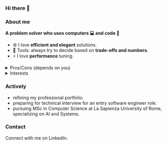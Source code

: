 ### Hi there 👋

<!--
**Baccano01/Baccano01** is a ✨ _special_ ✨ repository because its `README.md` (this file) appears on your GitHub profile.

Here are some ideas to get you started:

- 🔭 I’m currently working on ...
- 🌱 I’m currently learning ...
- 👯 I’m looking to collaborate on ...
- 🤔 I’m looking for help with ...
- 💬 Ask me about ...
- 📫 How to reach me: ...
- 😄 Pronouns: ...
- ⚡ Fun fact: ...
-->

### About me

<b>A problem solver who uses computers 💻 and code 💾</b>
- :gear: I love **efficient and elegant** solutions.
- :toolbox: Tools: always try to decide based on **trade-offs and numbers**.
- :zap: I love **performance** tuning.


<details>
  <summary>Pros/Cons (depends on you)</summary>
  
  - avoids applying (using) a method (tool) that I don't have a basic understanding, otherwise I feel uncomfortable :(
  - tends to have multiple interests and do interdisciplinary projects.
</details>
<details>
  <summary>Interests</summary>
  
  > <details>
  >  <summary>AI/ML</summary>
  >  Computer Vision, NLP, Deep Learning, Generative.
  > </details>
  >
  > <details>
  > <summary>Systems and HPC</summary>
  >
  >   - {Distributed, Cloud, Concurrent, Big Data} Computing.
  >   - Architectures.
  > </details>
  >
  > - Functional Programming.
  > - Backend (cloud | edge).
  > - IoT and Automation.
  > - Vision-based | Signal-based solutions for security in cyber-physical systems.
  >
  > SWE and MLE have widely different tasks or knowledge base,
  > thus may use different tech or tool stacks;
  > but both of them solve problems ==>  I'm a problem solver.
  >
  > I lean more towards SWE with CV and Cybersecurity applications.
</details>

### Actively
- refining my professional portfolio.
- preparing for technical interview for an entry software engineer role.
- pursuing MSc in Computer Science at La Sapienza University of Rome, specializing on AI and Systems.

### Contact
Connect with me on LinkedIn.

